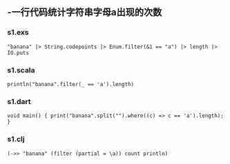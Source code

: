 ## -一行代码统计字符串字母a出现的次数

### s1.exs

    "banana" |> String.codepoints |> Enum.filter(&1 == "a") |> length |> IO.puts

### s1.scala

    println("banana".filter(_ == 'a').length)

### s1.dart

    void main() { print("banana".split("").where((c) => c == 'a').length); }

### s1.clj

    (->> "banana" (filter (partial = \a)) count println)
